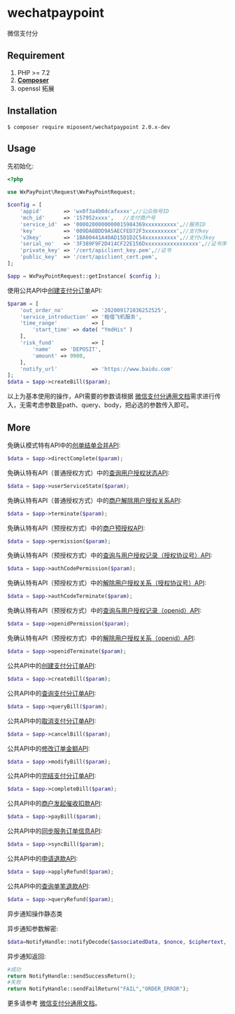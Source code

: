 # wechatpaypoint

微信支付分


## Requirement


1. PHP >= 7.2
2. **[Composer](https://getcomposer.org/)**
3. openssl 拓展


## Installation

```shell
$ composer require miposent/wechatpaypoint 2.0.x-dev
```

## Usage

先初始化:

```php
<?php

use WxPayPoint\Request\WxPayPointRequest;

$config = [
	'appid'       => 'wx0f3a4b0dcafxxxx',//公众账号ID
	'mch_id'      => '157952xxxx',   //支付商户号
	'service_id'  => '0000200000000015984369xxxxxxxxxx',//服务ID
	'key'         => '009DA8BDD9A5AECFED72F3xxxxxxxxxx',//支付key
	'v3key'       => '1BA00441A40AD15D1D2C54xxxxxxxxxx',//支付v3key
	'serial_no'   => '3F389F9F2D414CF22E156Dxxxxxxxxxxxxxxxxx',//证书序号
	'private_key' => '/cert/apiclient_key.pem',//证书
	'public_key'  => '/cert/apiclient_cert.pem',
];

$app = WxPayPointRequest::getInstance( $config );

```

使用公共API中<a href="https://pay.weixin.qq.com/wiki/doc/apiv3/wxpay/payscore/chapter3_1.shtml">创建支付分订单</a>API:

```php
$param = [
	'out_order_no'         => '202009171036252525',
	'service_introduction' => '租借飞机服务',
	'time_range'           => [
		'start_time' => date( "YmdHis" )
	],
	'risk_fund'            => [
		'name'   => 'DEPOSIT',
		'amount' => 9900,
	],
	'notify_url'           => 'https://www.baidu.com'
];
$data = $app->createBill($param);
```
以上为基本使用的操作，API需要的参数请根据 [微信支付分通用文档](https://pay.weixin.qq.com/wiki/doc/apiv3/wxpay/payscore/chapter1_1.shtml)需求进行传入，无需考虑参数是path、query、body，把必选的参数传入即可。

## More

免确认模式特有API中的<a href="https://pay.weixin.qq.com/wiki/doc/apiv3/wxpay/payscore/chapter3_9.shtml">创单结单合并API</a>:

```php
$data = $app->directComplete($param);
```

免确认特有API（普通授权方式）中的<a href="https://pay.weixin.qq.com/wiki/doc/apiv3/wxpay/payscore/chapter3_8.shtml">查询用户授权状态API</a>:

```php
$data = $app->userServiceState($param);
```

免确认特有API（普通授权方式）中的<a href="https://pay.weixin.qq.com/wiki/doc/apiv3/wxpay/payscore/chapter9_1.shtml">商户解除用户授权关系API</a>:

```php
$data = $app->terminate($param);
```

免确认特有API（预授权方式）中的<a href="https://pay.weixin.qq.com/wiki/doc/apiv3/wxpay/payscore/chapter5_1.shtml">商户预授权API</a>:

```php
$data = $app->permission($param);
```

免确认特有API（预授权方式）中的<a href="https://pay.weixin.qq.com/wiki/doc/apiv3/wxpay/payscore/chapter5_2.shtml">查询与用户授权记录（授权协议号）API</a>:

```php
$data = $app->authCodePermission($param);
```

免确认特有API（预授权方式）中的<a href="https://pay.weixin.qq.com/wiki/doc/apiv3/wxpay/payscore/chapter5_3.shtml">解除用户授权关系（授权协议号）API</a>:

```php
$data = $app->authCodeTerminate($param);
```

免确认特有API（预授权方式）中的<a href="https://pay.weixin.qq.com/wiki/doc/apiv3/wxpay/payscore/chapter5_4.shtml">查询与用户授权记录（openid）API</a>:

```php
$data = $app->openidPermission($param);
```

免确认特有API（预授权方式）中的<a href="https://pay.weixin.qq.com/wiki/doc/apiv3/wxpay/payscore/chapter5_5.shtml">解除用户授权关系（openid）API</a>:

```php
$data = $app->openidTerminate($param);
```

公共API中的<a href="https://pay.weixin.qq.com/wiki/doc/apiv3/wxpay/payscore/chapter3_1.shtml">创建支付分订单API</a>:

```php
$data = $app->createBill($param);
```

公共API中的<a href="https://pay.weixin.qq.com/wiki/doc/apiv3/wxpay/payscore/chapter3_2.shtml">查询支付分订单API</a>:

```php
$data = $app->queryBill($param);
```

公共API中的<a href="https://pay.weixin.qq.com/wiki/doc/apiv3/wxpay/payscore/chapter3_3.shtml">取消支付分订单API</a>:

```php
$data = $app->cancelBill($param);
```

公共API中的<a href="https://pay.weixin.qq.com/wiki/doc/apiv3/wxpay/payscore/chapter3_4.shtml">修改订单金额API</a>:

```php
$data = $app->modifyBill($param);
```

公共API中的<a href="https://pay.weixin.qq.com/wiki/doc/apiv3/wxpay/payscore/chapter3_5.shtml">完结支付分订单API</a>:

```php
$data = $app->completeBill($param);
```

公共API中的<a href="https://pay.weixin.qq.com/wiki/doc/apiv3/wxpay/payscore/chapter3_6.shtml">商户发起催收扣款API</a>:

```php
$data = $app->payBill($param);
```

公共API中的<a href="https://pay.weixin.qq.com/wiki/doc/apiv3/wxpay/payscore/chapter3_7.shtml">同步服务订单信息API</a>:

```php
$data = $app->syncBill($param);
```

公共API中的<a href="https://pay.weixin.qq.com/wiki/doc/apiv3/apis/chapter6_1_26.shtml">申请退款API</a>:

```php
$data = $app->applyRefund($param);
```

公共API中的<a href="https://pay.weixin.qq.com/wiki/doc/apiv3/apis/chapter6_1_27.shtml">查询单笔退款API</a>:

```php
$data = $app->queryRefund($param);
```

异步通知操作静态类

异步通知参数解密:

```php
$data=NotifyHandle::notifyDecode($associatedData, $nonce, $ciphertext, $v3key);
```

异步通知返回:

```php
#成功
return NotifyHandle::sendSuccessReturn();
#失败
return NotifyHandle::sendFailReturn("FAIL","ORDER_ERROR");
```

更多请参考 [微信支付分通用文档](https://pay.weixin.qq.com/wiki/doc/apiv3/wxpay/payscore/chapter1_1.shtml)。

